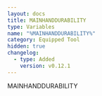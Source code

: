 ```yaml
---
layout: docs
title: MAINHANDDURABILITY
type: Variables
name: "%MAINHANDDURABILITY%"
category: Equipped Tool
hidden: true
changelog:
  - type: Added
    version: v0.12.1
---
```

MAINHANDDURABILITY
